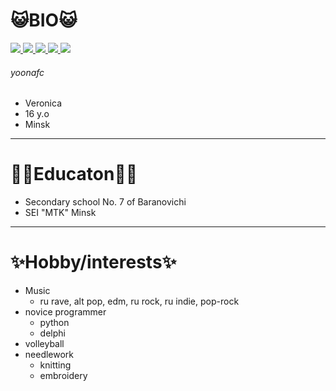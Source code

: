 # 😺BIO😺

<a href="https://t.me/yoonafc">
  <img src="https://img.shields.io/badge/Telegram-%232CA5E0.svg?style=for-the-badge&logo=telegram&logoColor=white">
</a>
<a href="https://discord.gg/JWJEPBqY">
  <img src="https://img.shields.io/badge/Discord-%235865F2.svg?style=for-the-badge&logo=discord&logoColor=white">
</a>
<a href="https://www.instagram.com/yoon.nafc?igsh=eHJ6NXdsZDkzdTNy&utm_source=qr">
  <img src="https://img.shields.io/badge/Instagram-%23E4405F.svg?style=for-the-badge&logo=instagram&logoColor=white">
</a>
<a href="https://twitch.tv/yoona_aa">
  <img src="https://img.shields.io/badge/Twitch-%239146FF.svg?style=for-the-badge&logo=twitch&logoColor=white">
</a>
<a href="https://steamcommunity.com/profiles/76561199146019111/edit/info">
  <img src="https://img.shields.io/badge/Steam-%23000000.svg?style=for-the-badge&logo=steam&logoColor=white">
</a>

###### yoonafc
* Veronica
* 16 y.o
* Minsk
---
# 👩‍🎓Educaton👩‍🎓
* Secondary school No. 7 of Baranovichi
* SEI "MTK" Minsk
---
# ✨Hobby/interests✨
* Music
  * ru rave, alt pop, edm, ru rock, ru indie, pop-rock
* novice programmer
  * python
  * delphi
* volleyball
* needlework
  * knitting
  * embroidery
